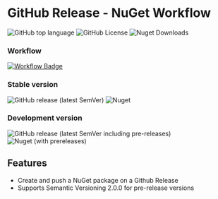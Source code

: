 # GitHub Release - NuGet Workflow

![GitHub top language](https://img.shields.io/github/languages/top/codeaphex/github_release_nuget_workflow?logo=github)
![GitHub License](https://img.shields.io/github/license/codeaphex/github_release_nuget_workflow?logo=github)
![Nuget Downloads](https://img.shields.io/nuget/dt/github_release_nuget_workflow?logo=nuget)

### Workflow

[![Workflow Badge](https://github.com/codeaphex/github_release_nuget_workflow/workflows/Generate%20NuGet%20package/badge.svg)](https://github.com/codeaphex/github_release_nuget_workflow/blob/master/.github/workflows/release_nuget_workflow.yaml)

### Stable version

![GitHub release (latest SemVer)](https://img.shields.io/github/v/release/codeaphex/github_release_nuget_workflow?sort=semver&logo=github)
![Nuget](https://img.shields.io/nuget/v/github_release_nuget_workflow?logo=nuget)

### Development version

![GitHub release (latest SemVer including pre-releases)](https://img.shields.io/github/v/release/codeaphex/github_release_nuget_workflow?include_prereleases&label=dev%20release&sort=semver&logo=github)
![Nuget (with prereleases)](https://img.shields.io/nuget/vpre/github_release_nuget_workflow?label=dev%20nuget&logo=nuget)





## Features

- Create and push a NuGet package on a Github Release
- Supports Semantic Versioning 2.0.0 for pre-release versions

